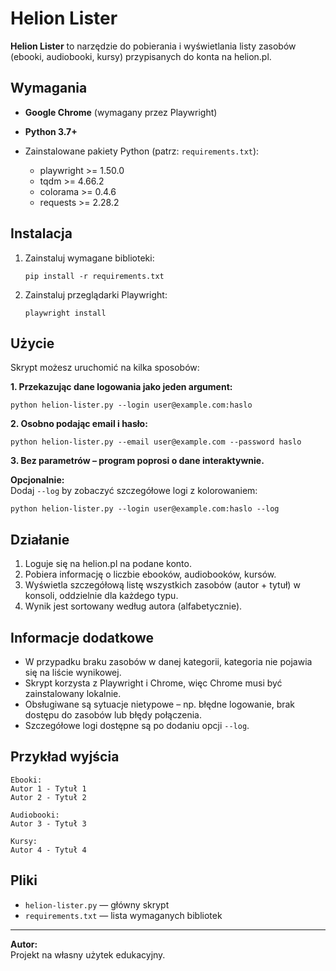 # Helion Lister

**Helion Lister** to narzędzie do pobierania i wyświetlania listy zasobów (ebooki, audiobooki, kursy) przypisanych do konta na helion.pl.

## Wymagania

- **Google Chrome** (wymagany przez Playwright)
- **Python 3.7+**
- Zainstalowane pakiety Python (patrz: `requirements.txt`):

  - playwright >= 1.50.0  
  - tqdm >= 4.66.2  
  - colorama >= 0.4.6  
  - requests >= 2.28.2  

## Instalacja

1. Zainstaluj wymagane biblioteki:
   ```
   pip install -r requirements.txt
   ```
2. Zainstaluj przeglądarki Playwright:
   ```
   playwright install
   ```

## Użycie

Skrypt możesz uruchomić na kilka sposobów:

**1. Przekazując dane logowania jako jeden argument:**
```
python helion-lister.py --login user@example.com:haslo
```

**2. Osobno podając email i hasło:**
```
python helion-lister.py --email user@example.com --password haslo
```

**3. Bez parametrów – program poprosi o dane interaktywnie.**

**Opcjonalnie:**  
Dodaj `--log` by zobaczyć szczegółowe logi z kolorowaniem:
```
python helion-lister.py --login user@example.com:haslo --log
```

## Działanie

1. Loguje się na helion.pl na podane konto.
2. Pobiera informację o liczbie ebooków, audiobooków, kursów.
3. Wyświetla szczegółową listę wszystkich zasobów (autor + tytuł) w konsoli, oddzielnie dla każdego typu.
4. Wynik jest sortowany według autora (alfabetycznie).

## Informacje dodatkowe

- W przypadku braku zasobów w danej kategorii, kategoria nie pojawia się na liście wynikowej.
- Skrypt korzysta z Playwright i Chrome, więc Chrome musi być zainstalowany lokalnie.
- Obsługiwane są sytuacje nietypowe – np. błędne logowanie, brak dostępu do zasobów lub błędy połączenia.
- Szczegółowe logi dostępne są po dodaniu opcji `--log`.

## Przykład wyjścia

```
Ebooki:
Autor 1 - Tytuł 1
Autor 2 - Tytuł 2

Audiobooki:
Autor 3 - Tytuł 3

Kursy:
Autor 4 - Tytuł 4
```

## Pliki

- `helion-lister.py` — główny skrypt
- `requirements.txt` — lista wymaganych bibliotek

---

**Autor:**  
Projekt na własny użytek edukacyjny.  
